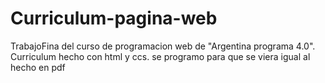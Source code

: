 # Curriculum-pagina-web
TrabajoFina del curso de programacion web de "Argentina programa 4.0". Curriculum hecho con html y ccs. se programo para que se viera igual al hecho en pdf
